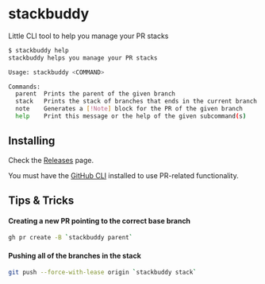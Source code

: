 # stackbuddy
Little CLI tool to help you manage your PR stacks

```bash
$ stackbuddy help
stackbuddy helps you manage your PR stacks

Usage: stackbuddy <COMMAND>

Commands:
  parent  Prints the parent of the given branch
  stack   Prints the stack of branches that ends in the current branch
  note    Generates a [!Note] block for the PR of the given branch
  help    Print this message or the help of the given subcommand(s)
```

## Installing

Check the [Releases](https://github.com/LeoRiether/stackbuddy/releases) page.

You must have the [GitHub CLI](https://cli.github.com/) installed to use PR-related functionality. 

## Tips & Tricks

#### Creating a new PR pointing to the correct base branch
```bash
gh pr create -B `stackbuddy parent`
```

#### Pushing all of the branches in the stack
```bash
git push --force-with-lease origin `stackbuddy stack`
```
